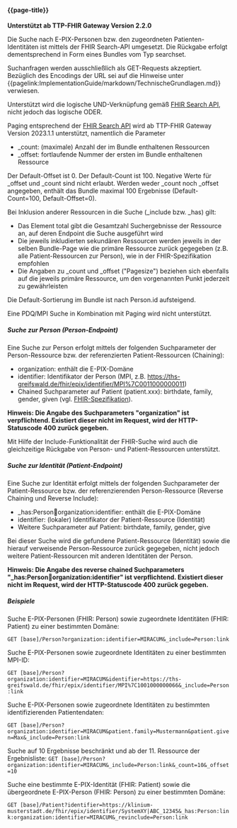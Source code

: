 #### {{page-title}}

**Unterstützt ab TTP-FHIR Gateway Version 2.2.0**

Die Suche nach E-PIX-Personen bzw. den zugeordneten Patienten-Identitäten ist mittels der FHIR Search-API umgesetzt. Die Rückgabe erfolgt dementsprechend in Form eines Bundles vom Typ searchset.

Suchanfragen werden ausschließlich als GET-Requests akzeptiert. Bezüglich des Encodings der URL sei auf die Hinweise unter {{pagelink:ImplementationGuide/markdown/TechnischeGrundlagen.md}} verwiesen.

Unterstützt wird die logische UND-Verknüpfung gemäß [FHIR Search API](http://hl7.org/fhir/r4/search.html), nicht jedoch das logische ODER.

Paging entsprechend der [FHIR Search API](http://hl7.org/fhir/r4/search.html) wird ab TTP-FHIR Gateway Version 2023.1.1 unterstützt, namentlich die Parameter
* _count: (maximale) Anzahl der im Bundle enthaltenen Ressourcen
* _offset: fortlaufende Nummer der ersten im Bundle enthaltenen Ressource

Der Default-Offset ist 0. Der Default-Count ist 100. Negative Werte für _offset und _count sind nicht erlaubt.
Werden weder _count noch _offset angegeben, enthält das Bundle maximal 100 Ergebnisse (Default-Count=100, Default-Offset=0).

Bei Inklusion anderer Ressourcen in die Suche (_include bzw. _has) gilt:
* Das Element total gibt die Gesamtzahl Suchergebnisse der Ressource an, auf deren Endpoint die Suche ausgeführt wird
* Die jeweils inkludierten sekundären Ressourcen werden jeweils in der selben Bundle-Page wie die primäre Ressource zurück gegegeben (z.B. alle Patient-Ressourcen zur Person), wie in der FHIR-Spezifikation empfohlen
* Die Angaben zu _count und _offset ("Pagesize") beziehen sich ebenfalls auf die jeweils primäre Ressource, um den vorgenannten Punkt jederzeit zu gewährleisten

Die Default-Sortierung im Bundle ist nach Person.id aufsteigend.

Eine PDQ/MPI Suche in Kombination mit Paging wird nicht unterstützt.

##### **Suche zur Person (Person-Endpoint)**

Eine Suche zur Person erfolgt mittels der folgenden Suchparameter der Person-Ressource bzw. der referenzierten Patient-Ressourcen (Chaining):

* organization: enthält die E-PIX-Domäne
* identifier: Identifikator der Person (MPI, z.B. https://ths-greifswald.de/fhir/epix/identifier/MPI%7C0011000000011)
* Chained Suchparameter auf Patient (patient.xxx): birthdate, family, gender, given (vgl. [FHIR-Spezifikation](http://www.hl7.org/fhir/r4/patient.html#search)).

**Hinweis: Die Angabe des Suchparameters "organization" ist verpflichtend. Existiert dieser nicht im Request, wird der HTTP-Statuscode 400 zurück gegeben.**

Mit Hilfe der Include-Funktionalität der FHIR-Suche wird auch die gleichzeitige Rückgabe von Person- und Patient-Ressourcen unterstützt.

##### **Suche zur Identität (Patient-Endpoint)**

Eine Suche zur Identität erfolgt mittels der folgenden Suchparameter der Patient-Ressource bzw. der referenzierenden Person-Ressource (Reverse Chaining und Reverse Include):

* _has:Person:link:organization:identifier: enthält die E-PIX-Domäne
* identifier: (lokaler) Identifikator der Patient-Ressource (Identität)
* Weitere Suchparameter auf Patient: birthdate, family, gender, give

Bei dieser Suche wird die gefundene Patient-Ressource (Identität) sowie die hierauf verweisende Person-Ressource zurück gegegeben, nicht jedoch weitere Patient-Ressourcen mit anderen Identitäten der Person.

**Hinweis: Die Angabe des reverse chained Suchparameters "_has:Person:link:organization:identifier" ist verpflichtend. Existiert dieser nicht im Request, wird der HTTP-Statuscode 400 zurück gegeben.**

##### **Beispiele**

Suche E-PIX-Personen (FHIR: Person) sowie zugeordnete Identitäten (FHIR: Patient) zu einer bestimmten Domäne:

`
GET [base]/Person?organization:identifier=MIRACUM&_include=Person:link
`

Suche E-PIX-Personen sowie zugeordnete Identitäten zu einer bestimmten MPI-ID:

`
GET [base]/Person?organization:identifier=MIRACUM&identifier=https://ths-greifswald.de/fhir/epix/identifier/MPI%7C1001000000066&_include=Person:link
`

Suche E-PIX-Personen sowie zugeordnete Identitäten zu bestimmten identifizierenden Patientendaten:

`
GET [base]/Person?organization:identifier=MIRACUM&patient.family=Mustermann&patient.given=Max&_include=Person:link
`

Suche auf 10 Ergebnisse beschränkt und ab der 11. Ressource der Ergebnisliste:
`
GET [base]/Person?organization:identifier=MIRACUM&_include=Person:link&_count=10&_offset=10
`

Suche eine bestimmte E-PIX-Identität (FHIR: Patient) sowie die übergeordnete E-PIX-Person (FHIR: Person) zu einer bestimmten Domäne:

`
GET [base]/Patient?identifier=https://klinium-musterstadt.de/fhir/epix/identifier/SystemXY|ABC_12345&_has:Person:link:organization:identifier=MIRACUM&_revinclude=Person:link
`
